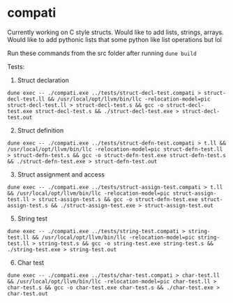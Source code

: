 # compati

Currently working on C style structs. Would like to add lists, strings, arrays. Would like to add pythonic lists that some python like list operations but lol 

Run these commands from the src folder after running ```dune build```

Tests: 
1. Struct declaration
```
dune exec -- ./compati.exe ../tests/struct-decl-test.compati > struct-decl-test.ll && /usr/local/opt/llvm/bin/llc -relocation-model=pic struct-decl-test.ll > struct-decl-test.s && gcc -o struct-decl-test.exe struct-decl-test.s && ./struct-decl-test.exe > struct-decl-test.out
```

2. Struct definition
```
dune exec -- ./compati.exe ../tests/struct-defn-test.compati > t.ll && /usr/local/opt/llvm/bin/llc -relocation-model=pic struct-defn-test.ll > struct-defn-test.s && gcc -o struct-defn-test.exe struct-defn-test.s && ./struct-defn-test.exe > struct-defn-test.out
```

3. Struct assignment and access
```
dune exec -- ./compati.exe ../tests/struct-assign-test.compati > t.ll && /usr/local/opt/llvm/bin/llc -relocation-model=pic struct-assign-test.ll > struct-assign-test.s && gcc -o struct-defn-test.exe struct-assign-test.s && ./struct-assign-test.exe > struct-assign-test.out
```
5. String test
```
dune exec -- ./compati.exe ../tests/string-test.compati > string-test.ll && /usr/local/opt/llvm/bin/llc -relocation-model=pic string-test.ll > string-test.s && gcc -o string-test.exe string-test.s && ./string-test.exe > string-test.out
```

6. Char test 
```
dune exec -- ./compati.exe ../tests/char-test.compati > char-test.ll && /usr/local/opt/llvm/bin/llc -relocation-model=pic char-test.ll > char-test.s && gcc -o char-test.exe char-test.s && ./char-test.exe > char-test.out
 ```
